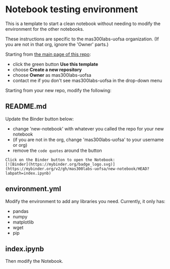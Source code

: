 # Notebook testing environment 

This is a template to start a clean notebook without needing to modify the environment for the other notebooks.

These instructions are specific to the mas300labs-uofsa organization.  (If you are not in that org, ignore the 'Owner' parts.)

Starting from [the main page of this repo](https://github.com/mas300labs-uofsa/new-notebook):
- click the green button **Use this template**
- choose **Create a new repository**
- choose **Owner** as mas300labs-uofsa
- contact me if you don't see mas300labs-uofsa in the drop-down menu

Starting from your new repo, modify the following:

## README.md
Update the Binder button below:
- change 'new-notebook' with whatever you called the repo for your new notebook
- (if you are not in the org, change 'mas300labs-uofsa' to your username or org)
- remove the `code quotes` around the button
```
Click on the Binder button to open the Notebook:
[![Binder](https://mybinder.org/badge_logo.svg)](https://mybinder.org/v2/gh/mas300labs-uofsa/new-notebook/HEAD?labpath=index.ipynb)
```

## environment.yml
Modify the environment to add any libraries you need.  Currently, it only has:
- pandas
- numpy
- matplotlib
- wget
- pip


## index.ipynb
Then modify the Notebook.
